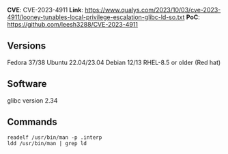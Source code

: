 **CVE**: CVE-2023-4911
**Link**: https://www.qualys.com/2023/10/03/cve-2023-4911/looney-tunables-local-privilege-escalation-glibc-ld-so.txt
**PoC**: https://github.com/leesh3288/CVE-2023-4911
## Versions
Fedora 37/38
Ubuntu 22.04/23.04
Debian 12/13
RHEL-8.5 or older (Red hat)

## Software
glibc version 2.34

## Commands
	readelf /usr/bin/man -p .interp
	ldd /usr/bin/man | grep ld